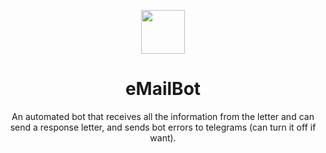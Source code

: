 <p align="center">
    <img src="https://www.svgrepo.com/show/48995/robot.svg" width="70"/>
</p>
<h1 align="center">eMailBot</h1>
<p align="center">
    An automated bot that receives all the information from the letter and can send a response letter, and sends bot errors to telegrams (can turn it off if want).
</p>